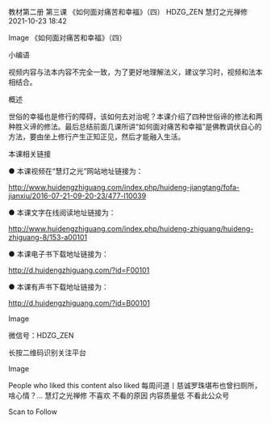 教材第二册 第三课 《如何面对痛苦和幸福》（四）
HDZG_ZEN 慧灯之光禅修 2021-10-23 18:42


Image
《如何面对痛苦和幸福》（四）

 小编语 


视频内容与法本内容不完全一致，为了更好地理解法义，建议学习时，视频和法本相结合。


概述


世俗的幸福也是修行的障碍，该如何去对治呢？本课介绍了四种世俗谛的修法和两种胜义谛的修法。最后总结前面几课所讲“如何面对痛苦和幸福”是佛教调伏自心的方法，要由坐上修行产生正知正见，然后才能融入生活。








 本课相关链接 

●  本课视频在“慧灯之光”网站地址链接为：

http://www.huidengzhiguang.com/index.php/huideng-jiangtang/fofa-jianxiu/2016-07-21-09-20-23/477-l10039



●  本课文字在线阅读地址链接为：

http://www.huidengzhiguang.com/index.php/huideng-zhiguang/huideng-zhiguang-8/153-a00101



●  本课电子书下载地址链接为：

http://d.huidengzhiguang.com/?id=F00101



●  本课有声书下载地址链接为：

http://d.huidengzhiguang.com/?id=B00101





Image






微信号：HDZG_ZEN

长按二维码识别关注平台


Image




People who liked this content also liked
每周问道丨慈诚罗珠堪布也曾扫厕所，啥心情？...
慧灯之光禅修
不喜欢
不看的原因
内容质量低 不看此公众号


Scan to Follow